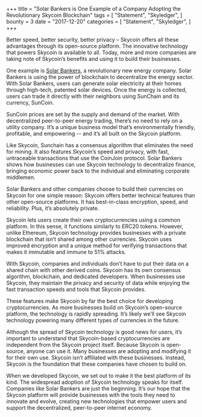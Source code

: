 +++
title = "Solar Bankers is One Example of a Company Adopting the Revolutionary Skycoin Blockchain"
tags = [
    "Statement",
    "Skyledger",
]
bounty = 3
date = "2017-12-20"
categories = [
    "Statement",
    "Skyledger",
]
+++

Better speed, better security, better privacy – Skycoin offers all these advantages through its open-source platform. The innovative technology that powers Skycoin is available to all. Today, more and more companies are taking note of Skycoin’s benefits and using it to build their businesses. 

One example is [Solar Bankers](https://solarbankers.com/), a revolutionary new energy company. Solar Bankers is using the power of blockchain to decentralize the energy sector. With Solar Bankers, users can generate solar electricity at their homes through high-tech, patented solar devices. Once the energy is collected, users can trade it directly with their neighbors using SunChain and its currency, SunCoin.

SunCoin prices are set by the supply and demand of the market. With decentralized peer-to-peer energy trading, there’s no need to rely on a utility company. It’s a unique business model that’s environmentally friendly, profitable, and empowering -- and it’s all built on the Skycoin platform.

Like Skycoin, Sunchain has a consensus algorithm that eliminates the need for mining. It also features Skycoin’s speed and privacy, with fast, untraceable transactions that use the CoinJoin protocol. Solar Bankers shows how businesses can use Skycoin technology to decentralize finance, bringing economic power back to the individual and eliminating corporate middlemen.

Solar Bankers and other companies choose to build their currencies on Skycoin for one simple reason: Skycoin offers better technical features than other open-source platforms. It has best-in-class encryption, speed, and reliability. Plus, it’s absolutely private.

Skycoin lets users create their own cryptocurrencies using a common platform. In this sense, it functions similarly to ERC20 tokens. However, unlike Ethereum, Skycoin technology provides businesses with a private blockchain that isn’t shared among other currencies. Skycoin uses improved encryption and a unique method for verifying transactions that makes it immutable and immune to 51% attacks. 

With Skycoin, companies and individuals don’t have to put their data on a shared chain with other derived coins. Skycoin has its own consensus algorithm, blockchain, and dedicated developers. When businesses use Skycoin, they maintain the privacy and security of data while enjoying the fast transaction speeds and tools that Skycoin provides. 

These features make Skycoin by far the best choice for developing cryptocurrencies. As more businesses build on Skycoin’s open-source platform, the technology is rapidly spreading. It’s likely we’ll see Skycoin technology powering many different types of currencies in the future.

Although the spread of Skycoin technology is good news for users, it’s important to understand that Skycoin-based cryptocurrencies are independent from the Skycoin project itself. Because Skycoin is open-source, anyone can use it. Many businesses are adopting and modifying it for their own use. Skycoin isn’t affiliated with these businesses. Instead, Skycoin is the foundation that these companies have chosen to build on.

When we developed Skycoin, we set out to make it the best platform of its kind. The widespread adoption of Skycoin technology speaks for itself. Companies like Solar Bankers are just the beginning. It’s our hope that the Skycoin platform will provide businesses with the tools they need to innovate and evolve, creating new technologies that empower users and support the decentralized, peer-to-peer internet economy. 
